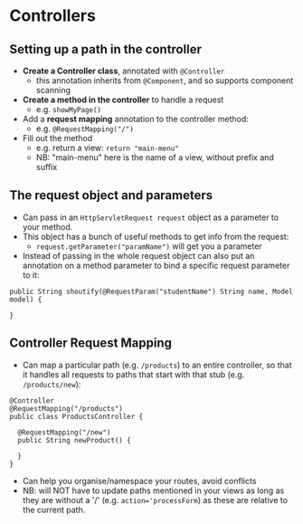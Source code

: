 # Controllers

## Setting up a path in the controller

* **Create a Controller class**, annotated with `@Controller`
  - this annotation inherits from `@Component`, and so supports component scanning
* **Create a method in the controller** to handle a request
  - e.g. `showMyPage()`
* Add a **request mapping** annotation to the controller method:
  - e.g. `@RequestMapping("/")`
* Fill out the method
  - e.g. return a view: `return "main-menu"`
  - NB: "main-menu" here is the name of a view, without prefix and suffix


## The request object and parameters

* Can pass in an `HttpServletRequest request` object as a parameter to your method.
* This object has a bunch of useful methods to get info from the request:
  - `request.getParameter("paramName")` will get you a parameter
* Instead of passing in the whole request object can also put an annotation on a method parameter to bind a specific request parameter to it:

```
public String shoutify(@RequestParam("studentName") String name, Model model) {

}
```

## Controller Request Mapping

* Can map a particular path (e.g. `/products`) to an entire controller, so that it handles all requests to paths that start with that stub (e.g. `/products/new`):

```
@Controller
@RequestMapping("/products")
public class ProductsController {

  @RequestMapping("/new")
  public String newProduct() {

  }
}
```

* Can help you organise/namespace your routes, avoid conflicts
* NB: will NOT have to update paths mentioned in your views as long as they are without a '/' (e.g. `action='processForm`) as these are relative to the current path.
